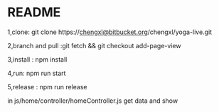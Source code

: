 # README #

1,clone: git clone https://chengxl@bitbucket.org/chengxl/yoga-live.git

2,branch and pull :git fetch && git checkout add-page-view

3,install : npm install

4,run: npm run start

5,release : npm run release

in js/home/controller/homeController.js get data and show

